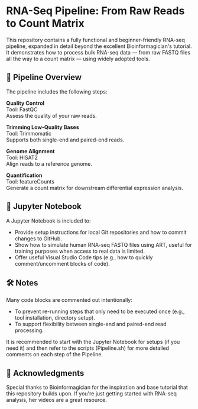 # RNA-Seq Pipeline: From Raw Reads to Count Matrix

This repository contains a fully functional and beginner-friendly RNA-seq pipeline, expanded in detail beyond the excellent Bioinformagician's tutorial. It demonstrates how to process bulk RNA-seq data — from raw FASTQ files all the way to a count matrix — using widely adopted tools.

## 🔬 Pipeline Overview

The pipeline includes the following steps:

**Quality Control** <br>
Tool: FastQC <br>
Assess the quality of your raw reads.

**Trimming Low-Quality Bases** <br>
Tool: Trimmomatic <br>
Supports both single-end and paired-end reads.

**Genome Alignment** <br>
Tool: HISAT2 <br>
Align reads to a reference genome.

**Quantification** <br>
Tool: featureCounts <br>
Generate a count matrix for downstream differential expression analysis.

## 📒 Jupyter Notebook

A Jupyter Notebook is included to:

- Provide setup instructions for local Git repositories and how to commit changes to GitHub.
- Show how to simulate human RNA-seq FASTQ files using ART, useful for training purposes when access to real data is limited.
- Offer useful Visual Studio Code tips (e.g., how to quickly comment/uncomment blocks of code).

## 🛠️ Notes

Many code blocks are commented out intentionally:

- To prevent re-running steps that only need to be executed once (e.g., tool installation, directory setup).
- To support flexibility between single-end and paired-end read processing.

It is recommended to start with the Jupyter Notebook for setups (if you need it) and then refer to the scripts (Pipeline.sh) for more detailed comments on each step of the Pipeline.

## 🙏 Acknowledgments

Special thanks to Bioinformagician for the inspiration and base tutorial that this repository builds upon. If you're just getting started with RNA-seq analysis, her videos are a great resource. 



